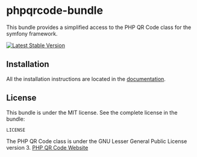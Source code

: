 phpqrcode-bundle
================

This bundle provides a simplified access to the PHP QR Code class for the symfony framework.

[![Latest Stable Version](https://poser.pugx.org/jonasarts/phpqrcode-bundle/v/stable.png)](https://packagist.org/packages/jonasarts/phpqrcode-bundle)

Installation
------------

All the installation instructions are located in the [documentation](https://github.com/jonasarts/phpqrcode-bundle/blob/master/Resources/doc/index.md).

License
-------

This bundle is under the MIT license. See the complete license in the bundle:

    LICENSE

The PHP QR Code class is under the GNU Lesser General Public License version 3. [PHP QR Code Website](http://phpqrcode.sourceforge.net)